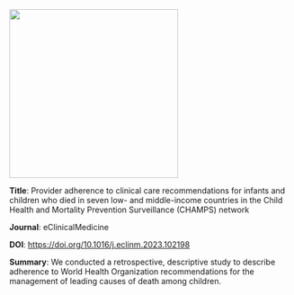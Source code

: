<img src="https://github.com/user-attachments/assets/5e8e80d9-f4d5-4ea5-8531-163f301a74d3" width="300">

**Title**: Provider adherence to clinical care recommendations for infants and children who died in seven low- and middle-income countries in the Child Health and Mortality Prevention Surveillance (CHAMPS) network

**Journal**: eClinicalMedicine

**DOI**: https://doi.org/10.1016/j.eclinm.2023.102198

**Summary**: We conducted a retrospective, descriptive study to describe adherence to World Health Organization recommendations for the management of leading causes of death among children.
